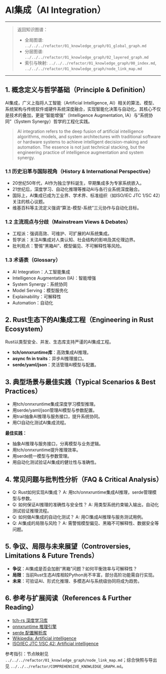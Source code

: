 # AI集成（AI Integration）

---

> 返回知识图谱：
>
> - 全局图谱: `../../../refactor/01_knowledge_graph/01_global_graph.md`
> - 分层图谱: `../../../refactor/01_knowledge_graph/02_layered_graph.md`
> - 索引与映射: `../../../refactor/01_knowledge_graph/00_index.md`, `../../../refactor/01_knowledge_graph/node_link_map.md`

---

## 1. 概念定义与哲学基础（Principle & Definition）

AI集成，广义上指将人工智能（Artificial Intelligence, AI）相关的算法、模型、系统架构与传统软件或硬件系统深度融合，实现智能化决策与自动化。其核心不仅是技术的叠加，更是“智能增强”（Intelligence Augmentation, IA）与“系统协同”（System Synergy）哲学的工程化实践。

> AI integration refers to the deep fusion of artificial intelligence algorithms, models, and system architectures with traditional software or hardware systems to achieve intelligent decision-making and automation. The essence is not just technical stacking, but the engineering practice of intelligence augmentation and system synergy.

### 1.1 历史沿革与国际视角（History & International Perspective）

- 20世纪50年代，AI作为独立学科诞生，早期集成多为专家系统嵌入。
- 21世纪后，深度学习、自动化推理等推动AI与各行业系统深度融合。
- 国际上，AI集成已成为工业界、学术界、标准组织（如ISO/IEC JTC 1/SC 42）关注的核心议题。
- 维基百科等主流定义强调“算法-模型-系统”三元协作与自动化目标。

### 1.2 主流观点与分歧（Mainstream Views & Debates）

- 工程派：强调高效、可维护、可扩展的AI系统集成。
- 哲学派：关注AI集成对人类认知、社会结构的影响及其伦理边界。
- 批判观点：警惕“黑箱AI”、模型偏见、不可解释性等风险。

### 1.3 术语表（Glossary）

- AI Integration：人工智能集成
- Intelligence Augmentation (IA)：智能增强
- System Synergy：系统协同
- Model Serving：模型服务化
- Explainability：可解释性
- Automation：自动化

## 2. Rust生态下的AI集成工程（Engineering in Rust Ecosystem）

Rust以类型安全、并发、生态库支持严谨的AI集成工程。

- **tch/onnxruntime库**：高效集成AI推理。
- **async fn in traits**：异步AI推理接口。
- **serde/yaml/json**：灵活管理AI模型与配置。

## 3. 典型场景与最佳实践（Typical Scenarios & Best Practices）

- 用tch/onnxruntime集成深度学习模型推理。
- 用serde/yaml/json管理AI模型与参数配置。
- 用trait抽象AI推理与服务接口，提升系统协同。
- 用CI自动化测试AI集成流程。

**最佳实践：**

- 抽象AI推理与服务接口，分离模型与业务逻辑。
- 用tch/onnxruntime提升推理效率。
- 用serde统一模型与参数管理。
- 用自动化测试验证AI集成的健壮性与准确性。

## 4. 常见问题与批判性分析（FAQ & Critical Analysis）

- Q: Rust如何实现AI集成？
  A: 用tch/onnxruntime集成AI推理，serde管理模型与参数。
- Q: 如何保证AI推理的准确性与安全性？
  A: 用类型系统约束输入输出，自动化测试验证推理流程。
- Q: 如何做AI集成的自动化测试？
  A: 用CI集成AI推理与服务测试用例。
- Q: AI集成的局限与风险？
  A: 需警惕模型偏见、黑箱不可解释性、数据安全等问题。

## 5. 争议、局限与未来展望（Controversies, Limitations & Future Trends）

- **争议**：AI集成是否会加剧“黑箱”问题？如何平衡效率与可解释性？
- **局限**：当前Rust生态AI库相较Python尚不丰富，部分高阶功能需自行实现。
- **未来**：可验证AI、形式化推理、多模态AI与系统级协同将成为趋势。

## 6. 参考与扩展阅读（References & Further Reading）

- [tch-rs 深度学习库](https://github.com/LaurentMazare/tch-rs)
- [onnxruntime 推理引擎](https://github.com/microsoft/onnxruntime)
- [serde 配置解析库](https://serde.rs/)
- [Wikipedia: Artificial intelligence](https://en.wikipedia.org/wiki/Artificial_intelligence)
- [ISO/IEC JTC 1/SC 42: Artificial intelligence](https://www.iso.org/committee/6794475.html)

参考指引：节点映射见 `../../../refactor/01_knowledge_graph/node_link_map.md`；综合快照与导出见 `../../../refactor/COMPREHENSIVE_KNOWLEDGE_GRAPH.md`。
